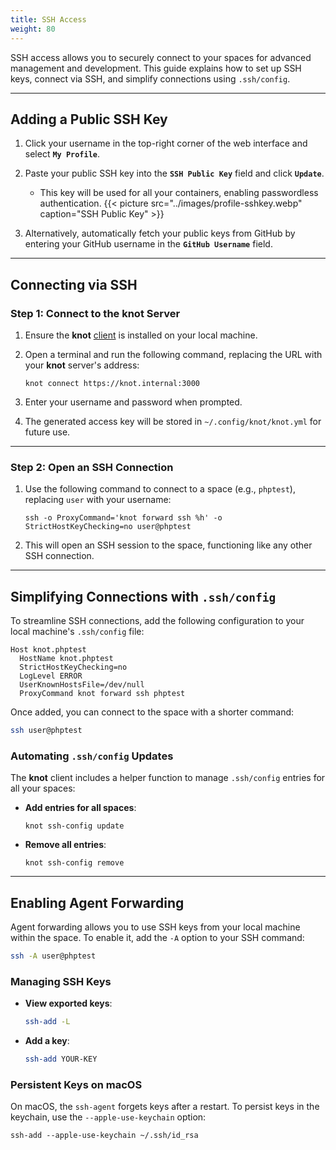 ```yaml
---
title: SSH Access
weight: 80
---
```


SSH access allows you to securely connect to your spaces for advanced management and development. This guide explains how to set up SSH keys, connect via SSH, and simplify connections using `.ssh/config`.

---

## Adding a Public SSH Key

1. Click your username in the top-right corner of the web interface and select **`My Profile`**.
2. Paste your public SSH key into the **`SSH Public Key`** field and click **`Update`**.
   - This key will be used for all your containers, enabling passwordless authentication.
   {{< picture src="../images/profile-sshkey.webp" caption="SSH Public Key" >}}

3. Alternatively, automatically fetch your public keys from GitHub by entering your GitHub username in the **`GitHub Username`** field.

---

## Connecting via SSH

### Step 1: Connect to the **knot** Server

1. Ensure the **knot** [client](/docs/quick-start/client/) is installed on your local machine.
2. Open a terminal and run the following command, replacing the URL with your **knot** server's address:

   ```shell
   knot connect https://knot.internal:3000
   ```

3. Enter your username and password when prompted.
4. The generated access key will be stored in `~/.config/knot/knot.yml` for future use.

---

### Step 2: Open an SSH Connection

1. Use the following command to connect to a space (e.g., `phptest`), replacing `user` with your username:

   ```shell
   ssh -o ProxyCommand='knot forward ssh %h' -o StrictHostKeyChecking=no user@phptest
   ```

2. This will open an SSH session to the space, functioning like any other SSH connection.

---

## Simplifying Connections with `.ssh/config`

To streamline SSH connections, add the following configuration to your local machine's `.ssh/config` file:

```text {filename=".ssh/config"}
Host knot.phptest
  HostName knot.phptest
  StrictHostKeyChecking=no
  LogLevel ERROR
  UserKnownHostsFile=/dev/null
  ProxyCommand knot forward ssh phptest
```

Once added, you can connect to the space with a shorter command:

```bash
ssh user@phptest
```

### Automating `.ssh/config` Updates

The **knot** client includes a helper function to manage `.ssh/config` entries for all your spaces:

- **Add entries for all spaces**:
  ```shell
  knot ssh-config update
  ```

- **Remove all entries**:
  ```shell
  knot ssh-config remove
  ```

---

## Enabling Agent Forwarding

Agent forwarding allows you to use SSH keys from your local machine within the space. To enable it, add the `-A` option to your SSH command:

```bash
ssh -A user@phptest
```

### Managing SSH Keys

- **View exported keys**:
  ```bash
  ssh-add -L
  ```

- **Add a key**:
  ```bash
  ssh-add YOUR-KEY
  ```

### Persistent Keys on macOS

On macOS, the `ssh-agent` forgets keys after a restart. To persist keys in the keychain, use the `--apple-use-keychain` option:

```shell
ssh-add --apple-use-keychain ~/.ssh/id_rsa
```
